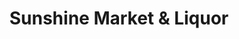 ---
title: "Sunshine Market & Liquor"
url: /downey/sunshine-market-und-liquor/
shop: Spirituosen
---